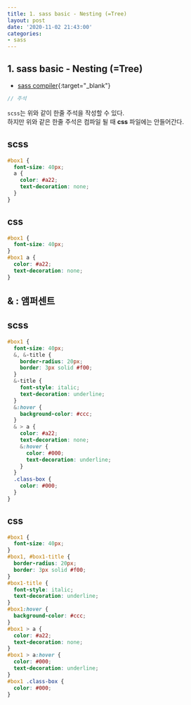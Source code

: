 ```yaml
---
title: 1. sass basic - Nesting (=Tree)
layout: post
date: '2020-11-02 21:43:00'
categories:
- sass
---
```


## 1. sass basic - Nesting (=Tree)

* [sass compiler](https://www.sassmeister.com/){:target="_blank"}

```scss
// 주석
```

`scss`는 위와 같이 한줄 주석을 작성할 수 있다.  
하지만 위와 같은 한줄 주석은 컴파일 될 때 **css** 파일에는 안들어간다.  

## scss

```scss
#box1 {
  font-size: 40px;
  a {
    color: #a22;
    text-decoration: none;
  }
}
```

## css

```css
#box1 {
  font-size: 40px;
}
#box1 a {
  color: #a22;
  text-decoration: none;
}
```

## & : 앰퍼센트

## scss

```scss
#box1 {
  font-size: 40px;
  &, &-title {
    border-radius: 20px;
    border: 3px solid #f00;
  }
  &-title {
    font-style: italic; 
    text-decoration: underline; 
  }
  &:hover {
    background-color: #ccc;
  }
  & > a {
    color: #a22;
    text-decoration: none;
    &:hover {
      color: #000;
      text-decoration: underline;
    }
  }
  .class-box {
    color: #000;  
  }
}
```

## css

```css
#box1 {
  font-size: 40px;
}
#box1, #box1-title {
  border-radius: 20px;
  border: 3px solid #f00;
}
#box1-title {
  font-style: italic;
  text-decoration: underline;
}
#box1:hover {
  background-color: #ccc;
}
#box1 > a {
  color: #a22;
  text-decoration: none;
}
#box1 > a:hover {
  color: #000;
  text-decoration: underline;
}
#box1 .class-box {
  color: #000;
}
```